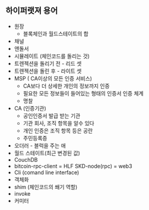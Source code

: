 ## 하이퍼랫져 용어

- 원장 
  - 블록체인과 월드스테이트의 합
- 채널
- 앤돌서
- 시뮬레이트 (체인코드를 돌리는 것)
- 트렌젝션을 돌리기 전 - 리드 셋
- 트렌젝션을 돌린 후 - 라이트 셋
- MSP ( CA이상의 모든 인증 서비스)
  - CA보다 더 상세한 개인의 정보까지 인증
  - 필요한 모든 정보들이 들어있는 형태의 인증서 인증 체계
  - 명찰 
- CA (인증기관) 
  - 공인인증서 발급 받는 기관
  - 기관 회사, 조직 항목을 알수 있다
  - 개인 인증은 조직 항목 등은 공란
  - 주민등록증
- 오더러 - 블럭을 주는 애
- 월드 스테이트(최근 변경된 값)
- CouchDB
- bitcoin-rpc-client = HLF SKD-node(rpc) = web3
- Cli (comand line interface)
- 객체화
- shim (체인코드의 쐐기 역할)
- invoke
- 커미터

